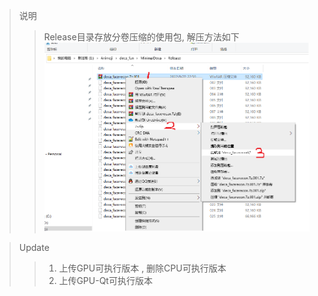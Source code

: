 >说明
>> Release目录存放分卷压缩的使用包, 解压方法如下
>> ![解压方法](config/教程.png)
> 

>Update
>>1. 上传GPU可执行版本 , 删除CPU可执行版本
>>2. 上传GPU-Qt可执行版本